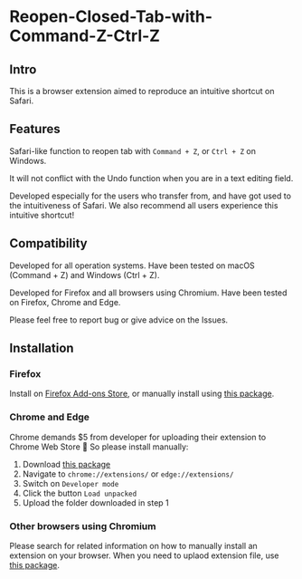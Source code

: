 # Reopen-Closed-Tab-with-Command-Z-Ctrl-Z

## Intro

This is a browser extension aimed to reproduce an intuitive shortcut on Safari.

## Features

Safari-like function to reopen tab with `Command + Z`, or `Ctrl + Z` on Windows.

It will not conflict with the Undo function when you are in a text editing field.

Developed especially for the users who transfer from, and have got used to the intuitiveness of Safari. We also recommend all users experience this intuitive shortcut!

## Compatibility

Developed for all operation systems. Have been tested on macOS (Command + Z) and Windows (Ctrl + Z).

Developed for Firefox and all browsers using Chromium. Have been tested on Firefox, Chrome and Edge.

Please feel free to report bug or give advice on the Issues.

## Installation

### Firefox

Install on [Firefox Add-ons Store](https://addons.mozilla.org/firefox/addon/reopen-closed-tab-with-cmd-z/), or manually install using [this package](package%20for%20Firefox).

### Chrome and Edge

Chrome demands $5 from developer for uploading their extension to Chrome Web Store 🥲 So please install manually:

1. Download [this package](package%20for%20Chromium)
2. Navigate to `chrome://extensions/` or `edge://extensions/`
3. Switch on `Developer mode`
4. Click the button `Load unpacked`
5. Upload the folder downloaded in step 1

### Other browsers using Chromium

Please search for related information on how to manually install an extension on your browser. When you need to uplaod extension file, use [this package](package%20for%20Chromium).



